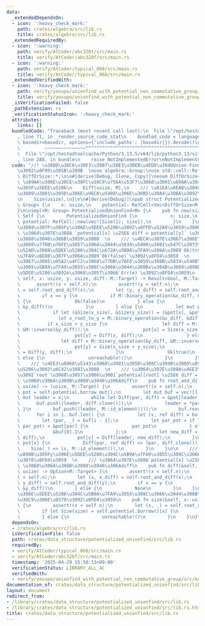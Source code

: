 ```yaml
---
data:
  _extendedDependsOn:
  - icon: ':heavy_check_mark:'
    path: crates/algebra/src/lib.rs
    title: crates/algebra/src/lib.rs
  _extendedRequiredBy:
  - icon: ':warning:'
    path: verify/AtCoder/abc328f/src/main.rs
    title: verify/AtCoder/abc328f/src/main.rs
  - icon: ':warning:'
    path: verify/AtCoder/typical_068/src/main.rs
    title: verify/AtCoder/typical_068/src/main.rs
  _extendedVerifiedWith:
  - icon: ':heavy_check_mark:'
    path: verify/yosupo/unionfind_with_potential_non_commutative_group/src/main.rs
    title: verify/yosupo/unionfind_with_potential_non_commutative_group/src/main.rs
  _isVerificationFailed: false
  _pathExtension: rs
  _verificationStatusIcon: ':heavy_check_mark:'
  attributes:
    links: []
  bundledCode: "Traceback (most recent call last):\n  File \"/opt/hostedtoolcache/Python/3.13.5/x64/lib/python3.13/site-packages/onlinejudge_verify/documentation/build.py\"\
    , line 71, in _render_source_code_stat\n    bundled_code = language.bundle(stat.path,\
    \ basedir=basedir, options={'include_paths': [basedir]}).decode()\n          \
    \         ~~~~~~~~~~~~~~~^^^^^^^^^^^^^^^^^^^^^^^^^^^^^^^^^^^^^^^^^^^^^^^^^^^^^^^^^^^^^^^^^^\n\
    \  File \"/opt/hostedtoolcache/Python/3.13.5/x64/lib/python3.13/site-packages/onlinejudge_verify/languages/rust.py\"\
    , line 288, in bundle\n    raise NotImplementedError\nNotImplementedError\n"
  code: "//! \u30DD\u30C6\u30F3\u30B7\u30E3\u30EB\u4ED8\u304DUnion-Find  \n//! \u7FA4\
    \u3092\u8F09\u305B\u308B  \nuse algebra::Group;\nuse std::cell::RefCell;\nuse\
    \ DiffOrSize::*;\n\n#[derive(Debug, Clone, Copy)]\nenum DiffOrSize<M> {\n    ///\
    \ \u89AA\u306E\u30CE\u30FC\u30C9\u756A\u53F7\u3068\u3001\u89AA\u304B\u3089\u898B\
    \u305F\u5DEE\u5206\n    Diff(usize, M),\n    /// \u81EA\u8EAB\u304C\u89AA\u306A\
    \u3089\u3001\u305D\u306E\u96C6\u5408\u306E\u30B5\u30A4\u30BA\u3092\u6301\u3064\
    \n    Size(usize),\n}\n\n#[derive(Debug)]\npub struct PotentializedUnionFind<M:\
    \ Group> {\n    n: usize,\n    potential: RefCell<Vec<DiffOrSize<M::Target>>>,\n\
    }\n\nimpl<M: Group> PotentializedUnionFind<M> {\n    pub fn new(size: usize) ->\
    \ Self {\n        PotentializedUnionFind {\n            n: size,\n           \
    \ potential: RefCell::new(vec![Size(1); size]),\n        }\n    }\n\n    /// x\u304B\
    \u3089\u307F\u305Fy\u306E\u5DEE\u5206\u3092\u8FFD\u52A0\u3059\u308B  \n    ///\
    \ \u3064\u307E\u308A `potential[x] \u25E6 diff = potential[y]` \u3068\u306A\u308B\
    \u3088\u3046\u306B\u3059\u308B  \n    /// \u4ECA\u307E\u3067\u306E\u95A2\u4FC2\
    \u3068\u77DB\u76FE\u3057\u306A\u3044\u5834\u5408\u3001\u547C\u3073\u51FA\u3057\
    \u524D\u306B\u5DEE\u5206\u304C\u672A\u5B9A\u7FA9\u306A\u3089`Ok(true)`\u3001\u5B9A\
    \u7FA9\u6E08\u307F\u306A\u3089`Ok(false)`\u3092\u8FD4\u3059  \n    /// \u4ECA\u307E\
    \u3067\u306E\u95A2\u4FC2\u3068\u77DB\u76FE\u3059\u308B\u5834\u5408\u3001\u5143\
    \u3005\u5B9A\u7FA9\u3055\u308C\u3066\u3044\u308Bx\u304B\u3089\u898B\u305Fy\u306E\
    \u5DEE\u5206\u3092e\u3068\u3057\u3066`Err(e)`\u3092\u8FD4\u3059\n    pub fn relate(&mut\
    \ self, x: usize, y: usize, diff: M::Target) -> Result<bool, M::Target> {\n  \
    \      assert!(x < self.n);\n        assert!(y < self.n);\n        let (x, x_diff)\
    \ = self.root_and_diff(x);\n        let (y, y_diff) = self.root_and_diff(y);\n\
    \        if x == y {\n            if M::binary_operation(&x_diff, &diff) == y_diff\
    \ {\n                Ok(false)\n            } else {\n                Err(M::binary_operation(&M::inverse(&x_diff),\
    \ &y_diff))\n            }\n        } else {\n            let mut pot = self.potential.borrow_mut();\n\
    \            if let (&Size(x_size), &Size(y_size)) = (&pot[x], &pot[y]) {\n  \
    \              let x_root_to_y = M::binary_operation(&x_diff, &diff);\n      \
    \          if x_size > y_size {\n                    let diff = M::binary_operation(&x_root_to_y,\
    \ &M::inverse(&y_diff));\n                    pot[x] = Size(x_size + y_size);\n\
    \                    pot[y] = Diff(x, diff);\n                } else {\n     \
    \               let diff = M::binary_operation(&y_diff, &M::inverse(&x_root_to_y));\n\
    \                    pot[y] = Size(x_size + y_size);\n                    pot[x]\
    \ = Diff(y, diff);\n                }\n                Ok(true)\n            }\
    \ else {\n                unreachable!()\n            }\n        }\n    }\n\n\
    \    /// \u4EE3\u8868\u5143\u3068\u3001\u305D\u308C\u304B\u3089\u898B\u305F\u5DEE\
    \u5206\u3092\u6C42\u3081\u308B  \n    /// \u3064\u307E\u308A\u4EE3\u8868\u5143\
    \u3092`root`\u3068\u3057\u3066\u3001`potential[root] \u25E6 diff = potential[x]`\
    \ \u3068\u306A\u308B\u3088\u3046\u306Adiff\n    pub fn root_and_diff(&self, x:\
    \ usize) -> (usize, M::Target) {\n        assert!(x < self.n);\n        let mut\
    \ pot = self.potential.borrow_mut();\n        let mut buf = vec![];\n        let\
    \ mut leader = x;\n        while let Diff(par, diff) = &pot[leader] {\n      \
    \      buf.push((leader, diff.clone()));\n            leader = *par;\n       \
    \ }\n        buf.push((leader, M::id_element()));\n        buf.reverse();\n  \
    \      for i in 1..buf.len() {\n            let (v, ref diff) = buf[i];\n    \
    \        let (par, _) = buf[i - 1];\n            let par_pot = if let Diff(_,\
    \ par_pot) = &pot[par] {\n                par_pot\n            } else {\n    \
    \            &buf[0].1\n            };\n            let new_diff = M::binary_operation(par_pot,\
    \ diff);\n            pot[v] = Diff(leader, new_diff);\n        }\n        match\
    \ pot[x] {\n            Diff(par, ref diff) => (par, diff.clone()),\n        \
    \    Size(_) => (x, M::id_element()),\n        }\n    }\n\n    /// x\u304B\u3089\
    \u898B\u305Fy\u306E\u5DEE\u5206\u304C\u5B9A\u7FA9\u3055\u308C\u3066\u3044\u308C\
    \u3070\u8FD4\u3059  \n    /// \u3064\u307E\u308A`potential[x] \u25E6 diff = potential[y]`\
    \ \u3068\u306A\u308B\u3088\u3046\u306Adiff\n    pub fn diff(&self, x: usize, y:\
    \ usize) -> Option<M::Target> {\n        assert!(x < self.n);\n        assert!(y\
    \ < self.n);\n        let (x, x_diff) = self.root_and_diff(x);\n        let (y,\
    \ y_diff) = self.root_and_diff(y);\n        if x == y {\n            Some(M::binary_operation(&M::inverse(&x_diff),\
    \ &y_diff))\n        } else {\n            None\n        }\n    }\n\n    /// x\u3068\
    \u306E\u5DEE\u5206\u304C\u5B9A\u7FA9\u3055\u308C\u3066\u3044\u308B\u30CE\u30FC\
    \u30C9\u306E\u6570\u3092\u8FD4\u3059\n    pub fn size(&self, x: usize) -> usize\
    \ {\n        assert!(x < self.n);\n        let (x, _) = self.root_and_diff(x);\n\
    \        if let Size(size) = self.potential.borrow()[x] {\n            size\n\
    \        } else {\n            unreachable!()\n        }\n    }\n}\n"
  dependsOn:
  - crates/algebra/src/lib.rs
  isVerificationFile: false
  path: crates/data_structure/potentialized_unionfind/src/lib.rs
  requiredBy:
  - verify/AtCoder/typical_068/src/main.rs
  - verify/AtCoder/abc328f/src/main.rs
  timestamp: '2025-04-29 15:50:13+09:00'
  verificationStatus: LIBRARY_ALL_AC
  verifiedWith:
  - verify/yosupo/unionfind_with_potential_non_commutative_group/src/main.rs
documentation_of: crates/data_structure/potentialized_unionfind/src/lib.rs
layout: document
redirect_from:
- /library/crates/data_structure/potentialized_unionfind/src/lib.rs
- /library/crates/data_structure/potentialized_unionfind/src/lib.rs.html
title: crates/data_structure/potentialized_unionfind/src/lib.rs
---
```

